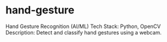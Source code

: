 # hand-gesture
Hand Gesture Recognition (AI/ML)
Tech Stack: Python, OpenCV
Description: Detect and classify hand gestures using a webcam.
